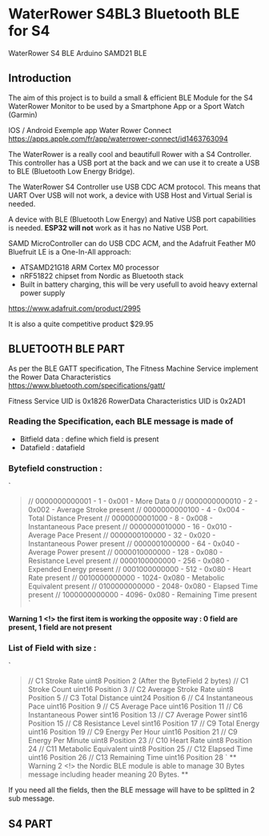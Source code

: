 # WaterRower S4BL3 Bluetooth BLE for S4

WaterRower S4 BLE Arduino SAMD21 BLE


## Introduction

The aim of this project is to build a small & efficient BLE Module for the S4 WaterRower Monitor to be used by a Smartphone App or a Sport Watch (Garmin)

IOS / Android Exemple app Water Rower Connect https://apps.apple.com/fr/app/waterrower-connect/id1463763094

The WaterRower is a really cool and beautifull Rower with a S4 Controller. This controller has a USB port at the back and we can use it to create a USB to BLE (Bluetooth Low Energy Bridge).

The WaterRower S4 Controller use USB CDC ACM protocol. This means that UART Over USB will not work, a device with USB Host and Virtual Serial is needed.

A device with BLE (Bluetooth Low Energy) and Native USB port capabilities is needed. **ESP32 will not** work as it has no Native USB Port.

SAMD MicroController can do USB CDC ACM, and the Adafruit Feather M0 Bluefruit LE is a One-In-All approach:
* ATSAMD21G18 ARM Cortex M0 processor
* nRF51822 chipset from Nordic as Bluetooth stack
* Built in battery charging, this will be very usefull to avoid heavy external power supply

https://www.adafruit.com/product/2995

It is also a quite competitive product $29.95

## BLUETOOTH BLE PART

As per the BLE GATT specification, The Fitness Machine Service implement the Rower Data Characteristics https://www.bluetooth.com/specifications/gatt/

Fitness Service UID is 0x1826
RowerData Characteristics UID is 0x2AD1

### Reading the Specification, each BLE message is made of 
- Bitfield data : define which field is present
- Datafield : datafield

### Bytefield construction :
`
>  // 0000000000001 - 1   - 0x001 - More Data 0
>  // 0000000000010 - 2   - 0x002 - Average Stroke present
>  // 0000000000100 - 4   - 0x004 - Total Distance Present
>  // 0000000001000 - 8   - 0x008 - Instantaneous Pace present
>  // 0000000010000 - 16  - 0x010 - Average Pace Present
>  // 0000000100000 - 32  - 0x020 - Instantaneous Power present
>  // 0000001000000 - 64  - 0x040 - Average Power present
>  // 0000010000000 - 128 - 0x080 - Resistance Level present
>  // 0000100000000 - 256 - 0x080 - Expended Energy present
>  // 0001000000000 - 512 - 0x080 - Heart Rate present
>  // 0010000000000 - 1024- 0x080 - Metabolic Equivalent present
>  // 0100000000000 - 2048- 0x080 - Elapsed Time present
>  // 1000000000000 - 4096- 0x080 - Remaining Time present
`

**Warning 1 <!> the first item is working the opposite way : 0 field are present, 1 field are not present**

### List of Field with size :
`
>  //  C1  Stroke Rate             uint8     Position    2 (After the ByteField 2 bytes)
>  //  C1  Stroke Count            uint16    Position    3 
>  //  C2  Average Stroke Rate     uint8     Position    5
>  //  C3  Total Distance          uint24    Position    6
>  //  C4  Instantaneous Pace      uint16    Position    9
>  //  C5  Average Pace            uint16    Position    11
>  //  C6  Instantaneous Power     sint16    Position    13
>  //  C7  Average Power           sint16    Position    15
>  //  C8  Resistance Level        sint16    Position    17
>  //  C9  Total Energy            uint16    Position    19
>  //  C9  Energy Per Hour         uint16    Position    21
>  //  C9  Energy Per Minute       uint8     Position    23
>  //  C10 Heart Rate              uint8     Position    24
>  //  C11 Metabolic Equivalent    uint8     Position    25
>  //  C12 Elapsed Time            uint16    Position    26
>  //  C13 Remaining Time          uint16    Position    28
`
** Warning 2 <!> the Nordic BLE module is able to manage 30 Bytes message including header meaning 20 Bytes. ** 

If you need all the fields, then the BLE message will have to be splitted in 2 sub message.


## S4 PART


